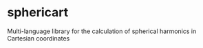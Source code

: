 # sphericart
Multi-language library for the calculation of spherical harmonics in Cartesian coordinates
